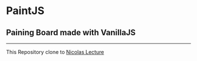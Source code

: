 # PaintJS
## Paining Board made with VanillaJS
-------------------------------
This Repository clone to [Nicolas Lecture](https://academy.nomadcoders.co/p/vanilla-js-part-two-kr)
